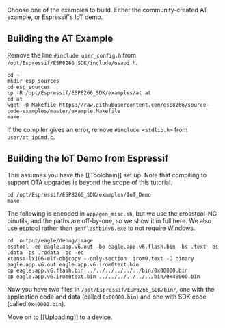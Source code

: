 Choose one of the examples to build. Either the community-created AT example, or Espressif's IoT demo.

Building the AT Example
-----------------------
Remove the line `#include user_config.h` from `/opt/Espressif/ESP8266_SDK/include/osapi.h`.
```
cd ~
mkdir esp_sources
cd esp_sources
cp -R /opt/Espressif/ESP8266_SDK/examples/at at
cd at
wget -O Makefile https://raw.githubusercontent.com/esp8266/source-code-examples/master/example.Makefile
make
```
If the compiler gives an error, remove `#include <stdlib.h>` from `user/at_ipCmd.c`.

Building the IoT Demo from Espressif
------------------------------------
This assumes you have the [[Toolchain]] set up. Note that compiling to support OTA upgrades is beyond the scope of this tutorial.

```
cd /opt/Espressif/ESP8266_SDK/examples/IoT_Demo
make
```

The following is encoded in `app/gen_misc.sh`, but we use the crosstool-NG binutils, and the paths are off-by-one, so we show it in full here. We also use [esptool](https://github.com/tommie/esptool-ck) rather than `genflashbinv6.exe` to not require Windows.

```
cd .output/eagle/debug/image
esptool -eo eagle.app.v6.out -bo eagle.app.v6.flash.bin -bs .text -bs .data -bs .rodata -bc -ec
xtensa-lx106-elf-objcopy --only-section .irom0.text -O binary eagle.app.v6.out eagle.app.v6.irom0text.bin
cp eagle.app.v6.flash.bin ../../../../../../bin/0x00000.bin
cp eagle.app.v6.irom0text.bin ../../../../../../bin/0x40000.bin
```

Now you have two files in `/opt/Espressif/ESP8266_SDK/bin/`, one with the application code and data (called `0x00000.bin`) and one with SDK code (called `0x40000.bin`).

Move on to [[Uploading]] to a device.
